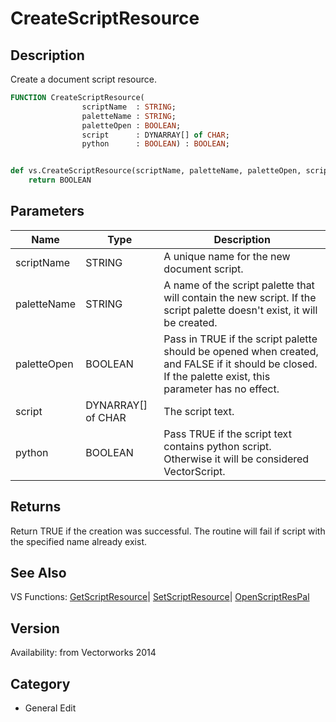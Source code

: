 # CreateScriptResource

## Description
Create a document script resource.

```pascal
FUNCTION CreateScriptResource(
				scriptName  : STRING;
				paletteName : STRING;
				paletteOpen : BOOLEAN;
				script      : DYNARRAY[] of CHAR;
				python      : BOOLEAN) : BOOLEAN;
```

```python

def vs.CreateScriptResource(scriptName, paletteName, paletteOpen, script, python):
    return BOOLEAN
```

## Parameters
|Name|Type|Description|
|---|---|---|
|scriptName|STRING|A unique name for the new document script.|
|paletteName|STRING|A name of the script palette that will contain the new script. If the script palette doesn't exist, it will be created.|
|paletteOpen|BOOLEAN|Pass in TRUE if the script palette should be opened when created, and FALSE if it should be closed. If the palette exist, this parameter has no effect.|
|script|DYNARRAY[] of CHAR|The script text.|
|python|BOOLEAN|Pass TRUE if the script text contains python script. Otherwise it will be considered VectorScript.|

## Returns
Return TRUE if the creation was successful. The routine will fail if script with the specified name already exist.

## See Also
VS Functions:
[GetScriptResource](GetScriptResource.md)| [SetScriptResource](SetScriptResource.md)| [OpenScriptResPal](OpenScriptResPal.md)

## Version
Availability: from Vectorworks 2014
## Category
* General Edit

